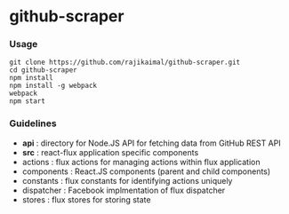 # github-scraper

### Usage

```
git clone https://github.com/rajikaimal/github-scraper.git
cd github-scraper
npm install
npm install -g webpack
webpack
npm start
```

### Guidelines

 - **api** : directory for Node.JS API for fetching data from GitHub REST API
 - **src** : react-flux application specific components
  - actions : flux actions for managing actions within flux application
  - components : React.JS components (parent and child components)
  - constants : flux constants for identifying actions uniquely
  - dispatcher : Facebook implmentation of flux dispatcher
  - stores : flux stores for storing state
